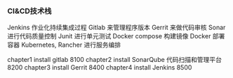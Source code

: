 ### CI&CD技术栈
Jenkins 作业化持续集成过程
Gitlab 来管理程序版本
Gerrit 来做代码审核
Sonar 进行代码质量控制
Junit 进行单元测试
Docker compose 构建镜像
Docker 部署容器
Kubernetes, Rancher 进行服务编排

chapter1 install gitlab  8100
chapter2 install SonarQube 代码扫描和管理平台 8200
chapter3 install Gerrit 8400
chapter4 install Jenkins 8500